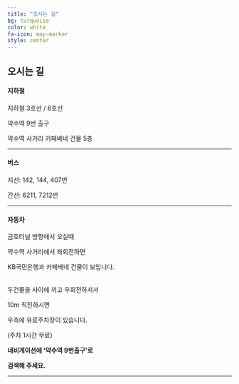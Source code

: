 ```yaml
---
title: "오시는 길"
bg: turquoise
color: white
fa-icon: map-marker
style: center
---
```

## 오시는 길

#### 지하철
지하철 3호선 / 6호선

약수역 9번 출구

약수역 사거리 카페베네 건물 5층

---

#### 버스

지선: 142, 144, 407번

간선: 6211, 7212번

---

#### 자동차
금호터널 방향에서 오실때

약수역 사거리에서 좌회전하면

KB국민은행과 카페베네 건물이 보입니다.
<br/>

<br/>
두건물을 사이에 끼고 우회전하셔서

10m 직진하시면

우측에 유료주차장이 있습니다.

(주차 1시간 무료)

**네비게이션에 '약수역 9번출구'로**

**검색해 주세요.**

---

<head>
    <script type="text/javascript" src="https://openapi.map.naver.com/openapi/v3/maps.js?clientId=IbVoT9BuB32w355RieYf&amp;submodules=panorama"></script>
</head>
<body>
<!-- @category Map -->
<div id="wrap" class="section">
    <div id="map" style="width:100%;height:300px;"></div>
    <code id="snippet" class="snippet"></code>
</div>
<script id="code">
//지도를 삽입할 HTML 엘리먼트 또는 HTML 엘리먼트의 id를 지정합니다.
var mapDiv = document.getElementById('map'); // 'map' 으로 선언해도 동일
//옵션 없이 지도 객체를 생성하면 서울시청을 중심으로 하는 11레벨의 지도가 생성됩니다.
var map = new naver.maps.Map(mapDiv);
var map = new naver.maps.Map('map', {
    center: new naver.maps.LatLng(37.5546007, 127.0101956),
    zoom: 15
});
var marker = new naver.maps.Marker({
    position: new naver.maps.LatLng(37.5546007, 127.0101956),
    map: map
});
</script>
</body>
